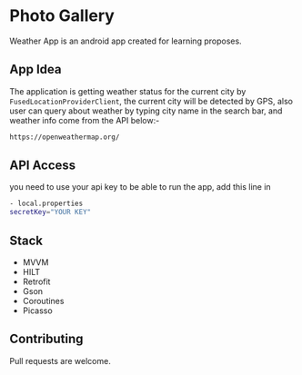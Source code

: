 # Photo Gallery
Weather App is an android app created for learning proposes.

## App Idea
The application is getting weather status for the current city by ``` FusedLocationProviderClient```, the current city will be detected by GPS, also user can query about weather by typing city name in the search bar, and weather info come from the API below:-
```bash
https://openweathermap.org/
```
## API Access
you need to use your api key to be able to run the app, add this line in
```bash
- local.properties
secretKey="YOUR KEY"
```
## Stack

- MVVM
- HILT
- Retrofit
- Gson
- Coroutines
- Picasso


## Contributing
Pull requests are welcome.